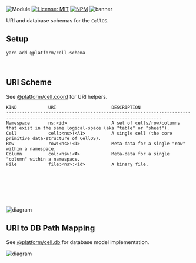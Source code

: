 ![Module](https://img.shields.io/badge/%40platform-cell.schema-%23EA4E7E.svg)
[![License: MIT](https://img.shields.io/badge/license-MIT-blue.svg)](https://opensource.org/licenses/MIT)
[![NPM](https://img.shields.io/npm/v/@platform/cell.schema.svg?colorB=blue&style=flat)](https://www.npmjs.com/package/@platform/cell.schema)
![banner](https://user-images.githubusercontent.com/185555/68096906-c7ece580-ff18-11e9-8b4f-bfa6c7ca21f1.png)

URI and database schemas for the `CellOS`.

## Setup

    yarn add @platform/cell.schema

<p>&nbsp;</p>

## URI Scheme

See [@platform/cell.coord](../cell.schema) for URI helpers.

```
KIND            URI                     DESCRIPTION
---------------------------------------------------------------------------------------------------------------------------------
Namespace       ns:<id>                 A set of cells/row/columns that exist in the same logical-space (aka "table" or "sheet").
Cell            cell:<ns>!<A1>          A single cell (the core primitive data-structure of CellOS).
Row             row:<ns>!<1>            Meta-data for a single "row" within a namespace.
Column          col:<ns>!<A>            Meta-data for a single "column" within a namespace.
File            file:<ns>:<id>          A binary file.
```

<p>&nbsp;</p>
<p>&nbsp;</p>
<p>&nbsp;</p>

![diagram](https://user-images.githubusercontent.com/185555/69760850-7c052780-11ca-11ea-8f8e-ecc54949598b.png)

## URI to DB Path Mapping

See [@platform/cell.db](../cell.db) for database model implementation.

![diagram](https://user-images.githubusercontent.com/185555/69760949-cbe3ee80-11ca-11ea-852b-dcaa028b67df.png)

<p>&nbsp;</p>
<p>&nbsp;</p>
